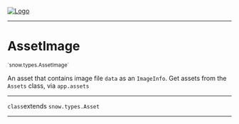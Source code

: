 
[![Logo](../../../images/logo.png)](../../../api/index.html)

---



<h1>AssetImage</h1>
<small>`snow.types.AssetImage`</small>

An asset that contains image file `data` as an `ImageInfo`. Get assets from the `Assets` class, via `app.assets`

---

`class`extends <code><span>snow.types.Asset</span></code>

---

&nbsp;
&nbsp;

